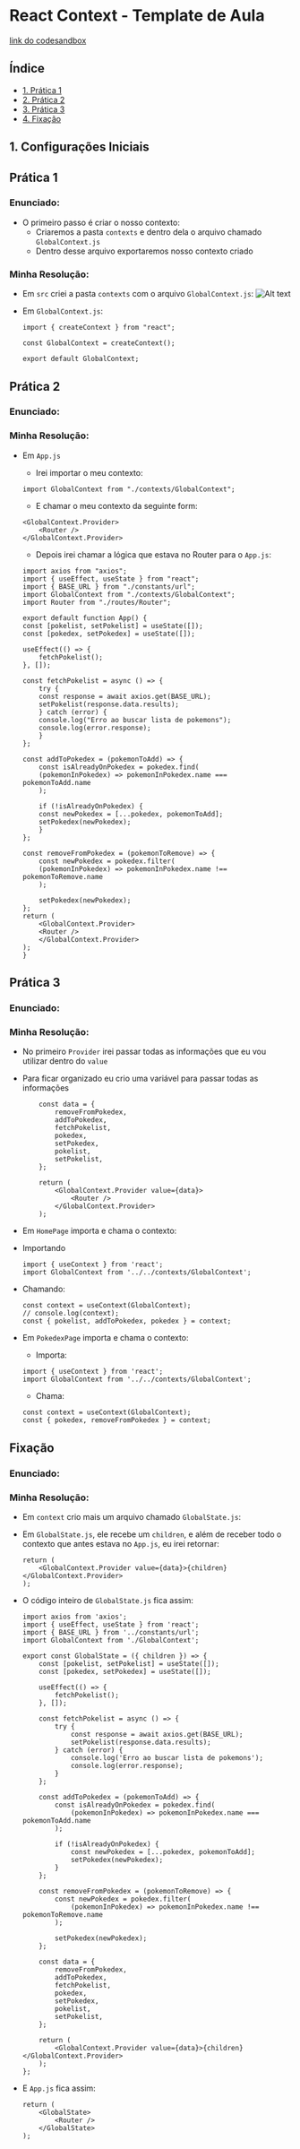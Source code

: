 # React Context - Template de Aula

[ link do codesandbox](https://codesandbox.io/s/template-context-i4kjw1)

## Índice

-   [1. Prática 1](#prática-1)
-   [2. Prática 2](#prática-2)
-   [3. Prática 3](#prática-3)
-   [4. Fixação](#fixação)

## 1. Configurações Iniciais

## Prática 1

### Enunciado:

-   O primeiro passo é criar o nosso contexto:
    -   Criaremos a pasta `contexts` e dentro dela o arquivo chamado `GlobalContext.js`
    -   Dentro desse arquivo exportaremos nosso contexto criado

### Minha Resolução:

-   Em `src` criei a pasta `contexts` com o arquivo `GlobalContext.js`:
    ![Alt text](image.png)

-   Em `GlobalContext.js`:

    ```
    import { createContext } from "react";

    const GlobalContext = createContext();

    export default GlobalContext;

    ```

## Prática 2

### Enunciado:

### Minha Resolução:

-   Em `App.js`

    -   Irei importar o meu contexto:

    ```
    import GlobalContext from "./contexts/GlobalContext";
    ```

    -   E chamar o meu contexto da seguinte form:

    ```
    <GlobalContext.Provider>
        <Router />
    </GlobalContext.Provider>
    ```

    -   Depois irei chamar a lógica que estava no Router para o `App.js`:

    ```
    import axios from "axios";
    import { useEffect, useState } from "react";
    import { BASE_URL } from "./constants/url";
    import GlobalContext from "./contexts/GlobalContext";
    import Router from "./routes/Router";

    export default function App() {
    const [pokelist, setPokelist] = useState([]);
    const [pokedex, setPokedex] = useState([]);

    useEffect(() => {
        fetchPokelist();
    }, []);

    const fetchPokelist = async () => {
        try {
        const response = await axios.get(BASE_URL);
        setPokelist(response.data.results);
        } catch (error) {
        console.log("Erro ao buscar lista de pokemons");
        console.log(error.response);
        }
    };

    const addToPokedex = (pokemonToAdd) => {
        const isAlreadyOnPokedex = pokedex.find(
        (pokemonInPokedex) => pokemonInPokedex.name === pokemonToAdd.name
        );

        if (!isAlreadyOnPokedex) {
        const newPokedex = [...pokedex, pokemonToAdd];
        setPokedex(newPokedex);
        }
    };

    const removeFromPokedex = (pokemonToRemove) => {
        const newPokedex = pokedex.filter(
        (pokemonInPokedex) => pokemonInPokedex.name !== pokemonToRemove.name
        );

        setPokedex(newPokedex);
    };
    return (
        <GlobalContext.Provider>
        <Router />
        </GlobalContext.Provider>
    );
    }

    ```

## Prática 3

### Enunciado:

### Minha Resolução:

-   No primeiro `Provider` irei passar todas as informações que eu vou utilizar dentro do `value`

-   Para ficar organizado eu crio uma variável para passar todas as informações

    ```
        const data = {
            removeFromPokedex,
            addToPokedex,
            fetchPokelist,
            pokedex,
            setPokedex,
            pokelist,
            setPokelist,
        };

        return (
            <GlobalContext.Provider value={data}>
                <Router />
            </GlobalContext.Provider>
        );
    ```

-   Em `HomePage` importa e chama o contexto:
-   Importando

    ```
    import { useContext } from 'react';
    import GlobalContext from '../../contexts/GlobalContext';
    ```

-   Chamando:

    ```
    const context = useContext(GlobalContext);
    // console.log(context);
    const { pokelist, addToPokedex, pokedex } = context;
    ```

-   Em `PokedexPage` importa e chama o contexto:

    -   Importa:

    ```
    import { useContext } from 'react';
    import GlobalContext from '../../contexts/GlobalContext';
    ```

    -   Chama:

    ```
    const context = useContext(GlobalContext);
    const { pokedex, removeFromPokedex } = context;
    ```

## Fixação

### Enunciado:

### Minha Resolução:

-   Em `context` crio mais um arquivo chamado `GlobalState.js`:
-   Em `GlobalState.js`, ele recebe um `children`, e além de receber todo o contexto que antes estava no `App.js`, eu irei retornar:

    ```
    return (
        <GlobalContext.Provider value={data}>{children}</GlobalContext.Provider>
    );
    ```

-   O código inteiro de `GlobalState.js` fica assim:

    ```
    import axios from 'axios';
    import { useEffect, useState } from 'react';
    import { BASE_URL } from '../constants/url';
    import GlobalContext from './GlobalContext';

    export const GlobalState = ({ children }) => {
        const [pokelist, setPokelist] = useState([]);
        const [pokedex, setPokedex] = useState([]);

        useEffect(() => {
            fetchPokelist();
        }, []);

        const fetchPokelist = async () => {
            try {
                const response = await axios.get(BASE_URL);
                setPokelist(response.data.results);
            } catch (error) {
                console.log('Erro ao buscar lista de pokemons');
                console.log(error.response);
            }
        };

        const addToPokedex = (pokemonToAdd) => {
            const isAlreadyOnPokedex = pokedex.find(
                (pokemonInPokedex) => pokemonInPokedex.name === pokemonToAdd.name
            );

            if (!isAlreadyOnPokedex) {
                const newPokedex = [...pokedex, pokemonToAdd];
                setPokedex(newPokedex);
            }
        };

        const removeFromPokedex = (pokemonToRemove) => {
            const newPokedex = pokedex.filter(
                (pokemonInPokedex) => pokemonInPokedex.name !== pokemonToRemove.name
            );

            setPokedex(newPokedex);
        };

        const data = {
            removeFromPokedex,
            addToPokedex,
            fetchPokelist,
            pokedex,
            setPokedex,
            pokelist,
            setPokelist,
        };

        return (
            <GlobalContext.Provider value={data}>{children}</GlobalContext.Provider>
        );
    };

    ```

-   E `App.js` fica assim:
    ```
    return (
        <GlobalState>
            <Router />
        </GlobalState>
    );
    ```
